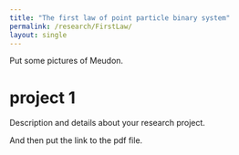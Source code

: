 ```yaml
---
title: "The first law of point particle binary system"
permalink: /research/FirstLaw/
layout: single
---
```


Put some pictures of Meudon.

# project 1

Description and details about your research project.

And then put the link to the pdf file. 
